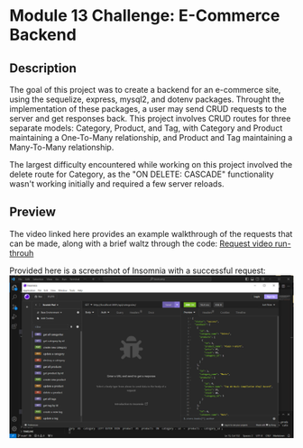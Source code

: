 # **Module 13 Challenge:** E-Commerce Backend

## Description

The goal of this project was to create a backend for an e-commerce site, using the sequelize, express, mysql2, and dotenv packages. Throught the implementation of these packages, a user may send CRUD requests to the server and get responses back. This project involves CRUD routes for three separate models: Category, Product, and Tag, with Category and Product maintaining a One-To-Many relationship, and Product and Tag maintaining a Many-To-Many relationship. 

The largest difficulty encountered while working on this project involved the delete route for Category, as the "ON DELETE: CASCADE" functionality wasn't working initially and required a few server reloads.

## Preview

The video linked here provides an example walkthrough of the requests that can be made, along with a brief waltz through the code: [Request video run-throuh](www.google.com)

Provided here is a screenshot of Insomnia with a successful request: ![An image showing Insomnia displaying a successful request](./ecommerce-example.PNG)